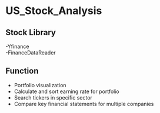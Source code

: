 # US_Stock_Analysis
## Stock Library
-Yfinance\
-FinanceDataReader

## Function
- Portfolio visualization
- Calculate and sort earning rate for portfolio
- Search tickers in specific sector
- Compare key financial statements for multiple companies
